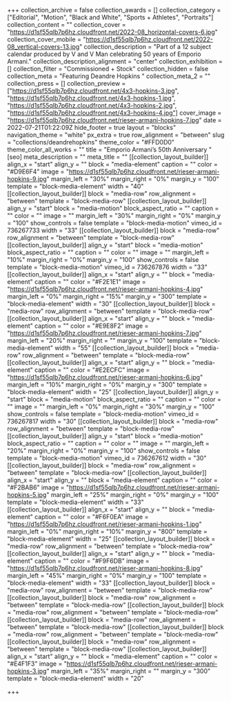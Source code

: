 +++
collection_archive = false
collection_awards = []
collection_category = ["Editorial", "Motion", "Black and White", "Sports + Athletes", "Portraits"]
collection_content = ""
collection_cover = "https://d1sf55qlb7p6hz.cloudfront.net/2022-08_horizontal-covers-6.jpg"
collection_cover_mobile = "https://d1sf55qlb7p6hz.cloudfront.net/2022-08_vertical-covers-13.jpg"
collection_description = "Part of a 12 subject calendar produced by V and V Man celebrating 50 years of Emporio Armani."
collection_description_alignment = "center"
collection_exhibition = []
collection_filter = "Commissioned + Stock"
collection_hidden = false
collection_meta = "Featuring Deandre Hopkins "
collection_meta_2 = ""
collection_press = []
collection_preview = ["https://d1sf55qlb7p6hz.cloudfront.net/4x3-hopkins-3.jpg", "https://d1sf55qlb7p6hz.cloudfront.net/4x3-hopkins-1.jpg", "https://d1sf55qlb7p6hz.cloudfront.net/4x3-hopkins-2.jpg", "https://d1sf55qlb7p6hz.cloudfront.net/4x3-hopkins-4.jpg"]
cover_image = "https://d1sf55qlb7p6hz.cloudfront.net/rieser-armani-hopkins-7.jpg"
date = 2022-07-21T01:22:09Z
hide_footer = true
layout = "blocks"
navigation_theme = "white"
px_extra = true
row_alignment = "between"
slug = "collections/deandrehopkins"
theme_color = "#FFD0D0"
theme_color_all_works = ""
title = "Emporio Armani’s 50th Anniversary "
[seo]
meta_description = ""
meta_title = ""
[[collection_layout_builder]]
align_x = "start"
align_y = ""
block = "media-element"
caption = ""
color = "#D9E6F4"
image = "https://d1sf55qlb7p6hz.cloudfront.net/rieser-armani-hopkins-9.jpg"
margin_left = "30%"
margin_right = "0%"
margin_y = "100"
template = "block-media-element"
width = "40"
[[collection_layout_builder]]
block = "media-row"
row_alignment = "between"
template = "block-media-row"
[[collection_layout_builder]]
align_y = "start"
block = "media-motion"
block_aspect_ratio = ""
caption = ""
color = ""
image = ""
margin_left = "30%"
margin_right = "0%"
margin_y = "100"
show_controls = false
template = "block-media-motion"
vimeo_id = 736267733
width = "33"
[[collection_layout_builder]]
block = "media-row"
row_alignment = "between"
template = "block-media-row"
[[collection_layout_builder]]
align_y = "start"
block = "media-motion"
block_aspect_ratio = ""
caption = ""
color = ""
image = ""
margin_left = "10%"
margin_right = "0%"
margin_y = "100"
show_controls = false
template = "block-media-motion"
vimeo_id = 736267876
width = "33"
[[collection_layout_builder]]
align_x = "start"
align_y = ""
block = "media-element"
caption = ""
color = "#F2E1E1"
image = "https://d1sf55qlb7p6hz.cloudfront.net/rieser-armani-hopkins-4.jpg"
margin_left = "0%"
margin_right = "15%"
margin_y = "300"
template = "block-media-element"
width = "30"
[[collection_layout_builder]]
block = "media-row"
row_alignment = "between"
template = "block-media-row"
[[collection_layout_builder]]
align_x = "start"
align_y = ""
block = "media-element"
caption = ""
color = "#E9E8F2"
image = "https://d1sf55qlb7p6hz.cloudfront.net/rieser-armani-hopkins-7.jpg"
margin_left = "20%"
margin_right = ""
margin_y = "100"
template = "block-media-element"
width = "55"
[[collection_layout_builder]]
block = "media-row"
row_alignment = "between"
template = "block-media-row"
[[collection_layout_builder]]
align_x = "start"
align_y = ""
block = "media-element"
caption = ""
color = "#E2ECFC"
image = "https://d1sf55qlb7p6hz.cloudfront.net/rieser-armani-hopkins-6.jpg"
margin_left = "10%"
margin_right = "0%"
margin_y = "300"
template = "block-media-element"
width = "25"
[[collection_layout_builder]]
align_y = "start"
block = "media-motion"
block_aspect_ratio = ""
caption = ""
color = ""
image = ""
margin_left = "0%"
margin_right = "30%"
margin_y = "100"
show_controls = false
template = "block-media-motion"
vimeo_id = 736267817
width = "30"
[[collection_layout_builder]]
block = "media-row"
row_alignment = "between"
template = "block-media-row"
[[collection_layout_builder]]
align_y = "start"
block = "media-motion"
block_aspect_ratio = ""
caption = ""
color = ""
image = ""
margin_left = "20%"
margin_right = "0%"
margin_y = "100"
show_controls = false
template = "block-media-motion"
vimeo_id = 736267612
width = "30"
[[collection_layout_builder]]
block = "media-row"
row_alignment = "between"
template = "block-media-row"
[[collection_layout_builder]]
align_x = "start"
align_y = ""
block = "media-element"
caption = ""
color = "#F2BAB6"
image = "https://d1sf55qlb7p6hz.cloudfront.net/rieser-armani-hopkins-5.jpg"
margin_left = "25%"
margin_right = "0%"
margin_y = "100"
template = "block-media-element"
width = "33"
[[collection_layout_builder]]
align_x = "start"
align_y = ""
block = "media-element"
caption = ""
color = "#F6F0EA"
image = "https://d1sf55qlb7p6hz.cloudfront.net/rieser-armani-hopkins-1.jpg"
margin_left = "0%"
margin_right = "10%"
margin_y = "800"
template = "block-media-element"
width = "25"
[[collection_layout_builder]]
block = "media-row"
row_alignment = "between"
template = "block-media-row"
[[collection_layout_builder]]
align_x = "start"
align_y = ""
block = "media-element"
caption = ""
color = "#F9F6DB"
image = "https://d1sf55qlb7p6hz.cloudfront.net/rieser-armani-hopkins-8.jpg"
margin_left = "45%"
margin_right = "0%"
margin_y = "100"
template = "block-media-element"
width = "33"
[[collection_layout_builder]]
block = "media-row"
row_alignment = "between"
template = "block-media-row"
[[collection_layout_builder]]
block = "media-row"
row_alignment = "between"
template = "block-media-row"
[[collection_layout_builder]]
block = "media-row"
row_alignment = "between"
template = "block-media-row"
[[collection_layout_builder]]
block = "media-row"
row_alignment = "between"
template = "block-media-row"
[[collection_layout_builder]]
block = "media-row"
row_alignment = "between"
template = "block-media-row"
[[collection_layout_builder]]
block = "media-row"
row_alignment = "between"
template = "block-media-row"
[[collection_layout_builder]]
align_x = "start"
align_y = ""
block = "media-element"
caption = ""
color = "#E4F1F3"
image = "https://d1sf55qlb7p6hz.cloudfront.net/rieser-armani-hopkins-3.jpg"
margin_left = "35%"
margin_right = ""
margin_y = "300"
template = "block-media-element"
width = "20"

+++
